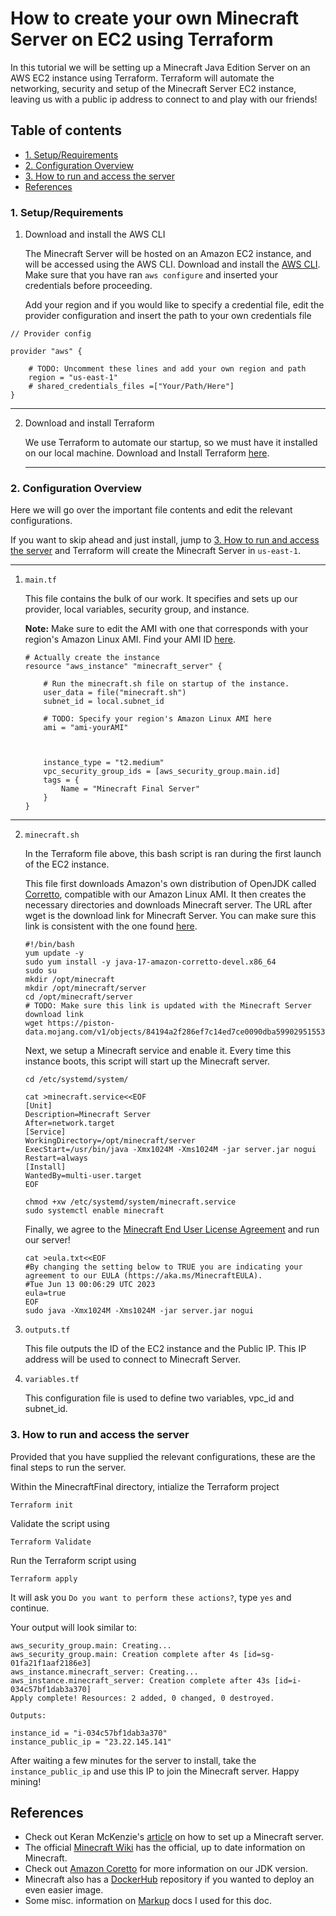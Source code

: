 # How to create your own Minecraft Server on EC2 using Terraform

In this tutorial we will be setting up a Minecraft Java Edition Server on an AWS EC2 instance using Terraform. Terraform will automate the networking, security and setup of the Minecraft Server EC2 instance, leaving us with a public ip address to connect to and play with our friends!

## Table of contents

- [1. Setup/Requirements](#1-setuprequirements)
- [2. Configuration Overview](#2-configuration-overview)
- [3. How to run and access the server](#3-how-to-run-and-access-the-server)
- [References](#references)

### 1. Setup/Requirements

1. Download and install the AWS CLI

   The Minecraft Server will be hosted on an Amazon EC2 instance, and will be accessed using the AWS CLI. Download and install the [AWS CLI](https://docs.aws.amazon.com/cli/). Make sure that you have ran `aws configure` and inserted your credentials before proceeding.

   Add your region and if you would like to specify a credential file, edit the provider configuration and insert the path to your own credentials file

```
// Provider config

provider "aws" {

    # TODO: Uncomment these lines and add your own region and path
    region = "us-east-1"
    # shared_credentials_files =["Your/Path/Here"]
}
```

---

2. Download and install Terraform

   We use Terraform to automate our startup, so we must have it installed on our local machine.
   Download and Install Terraform [here](https://developer.hashicorp.com/terraform/downloads).

   ***

### 2. Configuration Overview

Here we will go over the important file contents and edit the relevant configurations.

If you want to skip ahead and just install, jump to [3. How to run and access the server](#3-how-to-run-and-access-the-server) and Terraform will create the Minecraft Server in `us-east-1`.

---

1. `main.tf`

   This file contains the bulk of our work. It specifies and sets up our provider, local variables, security group, and instance.

   **Note:** Make sure to edit the AMI with one that corresponds with your region's Amazon Linux AMI. Find your AMI ID [here](https://docs.aws.amazon.com/AWSEC2/latest/UserGuide/finding-an-ami.html).

   ```
   # Actually create the instance
   resource "aws_instance" "minecraft_server" {

       # Run the minecraft.sh file on startup of the instance.
       user_data = file("minecraft.sh")
       subnet_id = local.subnet_id

       # TODO: Specify your region's Amazon Linux AMI here
       ami = "ami-yourAMI"



       instance_type = "t2.medium"
       vpc_security_group_ids = [aws_security_group.main.id]
       tags = {
           Name = "Minecraft Final Server"
       }
   }
   ```

---

2. `minecraft.sh`

   In the Terraform file above, this bash script is ran during the first launch of the EC2 instance.

   This file first downloads Amazon's own distribution of OpenJDK called [Corretto](ttps://aws.amazon.com/corretto/?), compatible with our Amazon Linux AMI. It then creates the necessary directories and downloads Minecraft server. The URL after wget is the download link for Minecraft Server. You can make sure this link is consistent with the one found [here](https://www.minecraft.net/en-us/download/server).

   ```
   #!/bin/bash
   yum update -y
   sudo yum install -y java-17-amazon-corretto-devel.x86_64
   sudo su
   mkdir /opt/minecraft
   mkdir /opt/minecraft/server
   cd /opt/minecraft/server
   # TODO: Make sure this link is updated with the Minecraft Server download link
   wget https://piston-data.mojang.com/v1/objects/84194a2f286ef7c14ed7ce0090dba59902951553/server.jar
   ```

   Next, we setup a Minecraft service and enable it. Every time this instance boots, this script will start up the Minecraft server.

   ```
   cd /etc/systemd/system/

   cat >minecraft.service<<EOF
   [Unit]
   Description=Minecraft Server
   After=network.target
   [Service]
   WorkingDirectory=/opt/minecraft/server
   ExecStart=/usr/bin/java -Xmx1024M -Xms1024M -jar server.jar nogui
   Restart=always
   [Install]
   WantedBy=multi-user.target
   EOF

   chmod +xw /etc/systemd/system/minecraft.service
   sudo systemctl enable minecraft
   ```

   Finally, we agree to the [Minecraft End User License Agreement](https://aka.ms/MinecraftEULA) and run our server!

   ```
   cat >eula.txt<<EOF
   #By changing the setting below to TRUE you are indicating your agreement to our EULA (https://aka.ms/MinecraftEULA).
   #Tue Jun 13 00:06:29 UTC 2023
   eula=true
   EOF
   sudo java -Xmx1024M -Xms1024M -jar server.jar nogui
   ```

3. `outputs.tf`

   This file outputs the ID of the EC2 instance and the Public IP. This IP address will be used to connect to Minecraft Server.

4. `variables.tf`

   This configuration file is used to define two variables, vpc_id and subnet_id.

### 3. How to run and access the server

Provided that you have supplied the relevant configurations, these are the final steps to run the server.

Within the MinecraftFinal directory, intialize the Terraform project

    Terraform init

Validate the script using

    Terraform Validate

Run the Terraform script using

    Terraform apply

It will ask you `Do you want to perform these actions?`, type `yes` and continue.

Your output will look similar to:

    aws_security_group.main: Creating...
    aws_security_group.main: Creation complete after 4s [id=sg-01fa21f1aaf2186e3]
    aws_instance.minecraft_server: Creating...
    aws_instance.minecraft_server: Creation complete after 43s [id=i-034c57bf1dab3a370]
    Apply complete! Resources: 2 added, 0 changed, 0 destroyed.

    Outputs:

    instance_id = "i-034c57bf1dab3a370"
    instance_public_ip = "23.22.145.141"

After waiting a few minutes for the server to install, take the `instance_public_ip` and use this IP to join the Minecraft server. Happy mining!

## References

- Check out Keran McKenzie's [article](https://www.linkedin.com/pulse/setup-minecraft-server-java-edition-aws-ec2-keran-mckenzie) on how to set up a Minecraft server.
- The official [Minecraft Wiki](https://minecraft.fandom.com/wiki/Minecraft_Wiki) has the official, up to date information on Minecraft.
- Check out [Amazon Coretto](https://aws.amazon.com/corretto/?filtered-posts.sort-by=item.additionalFields.createdDate&filtered-posts.sort-order=desc) for more information on our JDK version.
- Minecraft also has a [DockerHub](https://hub.docker.com/r/itzg/minecraft-server/) repository if you wanted to deploy an even easier image.
- Some misc. information on [Markup](https://www.markdownguide.org/basic-syntax/#horizontal-rules) docs I used for this doc.
